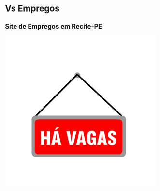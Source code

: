 # Vs Empregos
## Site de Empregos em Recife-PE
![gif job](https://github.com/valdanosimao/vsempregos/blob/main/vagas.gif)
